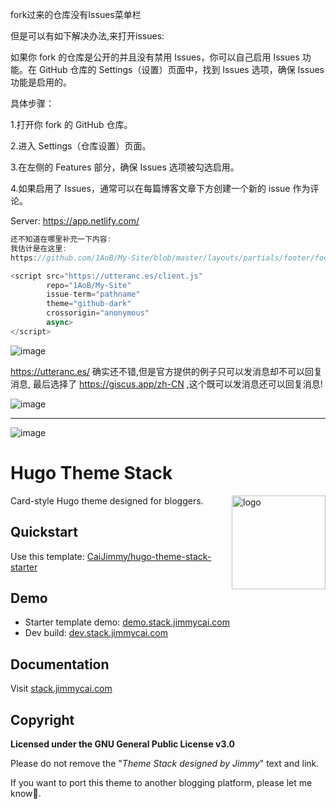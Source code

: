 fork过来的仓库没有Issues菜单栏

但是可以有如下解决办法,来打开issues:

如果你 fork 的仓库是公开的并且没有禁用 Issues，你可以自己启用 Issues 功能。在 GitHub 仓库的 Settings（设置）页面中，找到 Issues 选项，确保 Issues 功能是启用的。

具体步骤：

1.打开你 fork 的 GitHub 仓库。

2.进入 Settings（仓库设置）页面。

3.在左侧的 Features 部分，确保 Issues 选项被勾选启用。

4.如果启用了 Issues，通常可以在每篇博客文章下方创建一个新的 issue 作为评论。


Server:    https://app.netlify.com/


```js
还不知道在哪里补充一下内容:
我估计是在这里:
https://github.com/1AoB/My-Site/blob/master/layouts/partials/footer/footer.html

<script src="https://utteranc.es/client.js"
        repo="1AoB/My-Site"
        issue-term="pathname"
        theme="github-dark"
        crossorigin="anonymous"
        async>
</script>
```
![image](https://github.com/user-attachments/assets/4e756cbe-9ef2-42a5-82af-79d033ce1bec)


https://utteranc.es/ 确实还不错,但是官方提供的例子只可以发消息却不可以回复消息,
最后选择了 https://giscus.app/zh-CN ,这个既可以发消息还可以回复消息!

![image](https://github.com/user-attachments/assets/4e814a07-e323-41c6-9be3-5bf2b5d06e92)

------------------------------------------------

![image](https://user-images.githubusercontent.com/5889006/190859441-141b5f81-8483-40d2-bd96-ebf85616a46d.png)


# Hugo Theme Stack

<img align="right" width="150" alt="logo" src="https://user-images.githubusercontent.com/5889006/190859553-5b229b4f-c476-4cbd-928f-890f5265ca4c.png">

Card-style Hugo theme designed for bloggers.

## Quickstart

Use this template: [CaiJimmy/hugo-theme-stack-starter](https://github.com/CaiJimmy/hugo-theme-stack-starter)

## Demo

* Starter template demo: [demo.stack.jimmycai.com](https://demo.stack.jimmycai.com)
* Dev build: [dev.stack.jimmycai.com](https://dev.stack.jimmycai.com)

## Documentation

Visit [stack.jimmycai.com](https://stack.jimmycai.com)

## Copyright

**Licensed under the GNU General Public License v3.0**

Please do not remove the "*Theme Stack designed by Jimmy*" text and link.

If you want to port this theme to another blogging platform, please let me know🙏.

